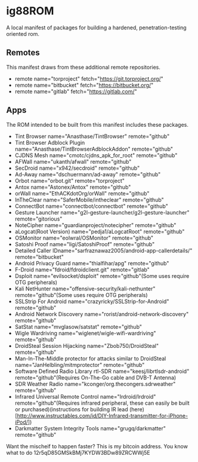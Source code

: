 ig88ROM
=======

A local manifest of packages for building a hardened, penetration-testing oriented rom.

Remotes
-------
This manifest draws from these additional remote repositories.

   * remote name="torproject" fetch="https://git.torproject.org/"  
   * remote name="bitbucket" fetch="https://bitbucket.org/"  
   * remote name="gitlab" fetch="https://gitlab.com/"  

Apps
----
The ROM intended to be built from this manifest includes these packages.
   * Tint Browser name="Anasthase/TintBrowser" remote="github"  
   * Tint Browser Adblock Plugin name="Anasthase/TintBrowserAdblockAddon" remote="github"  
   * CJDNS Mesh name="cmotc/cjdns_apk_for_root" remote="github"  
   * AFWall name="ukanth/afwall" remote="github"  
   * SecDroid name="x942/secdroid" remote="github"  
   * Ad-Away name="dschuermann/ad-away" remote="github"  
   * Orbot name="orbot.git" remote="torproject"  
   * Antox name="Astonex/Antox" remote="github"  
   * orWall name="EthACKdotOrg/orWall" remote="github"  
   * InTheClear name="SaferMobile/intheclear" remote="github"  
   * ConnectBot name="connectbot/connectbot" remote="github"  
   * Gesture Launcher name="g2l-gesture-launcher/g2l-gesture-launcher" remote="gitorious"  
   * NoteCipher name="guardianproject/notecipher" remote="github"  
   * aLogcat(Root Version) name="pedja1/aLogcatRoot" remote="github"  
   * OSMonitor name="eolwral/OSMonitor" remote="github"  
   * Satoshi Proof name="ligi/SatoshiProof" remote="github"  
   * Detailed Caller IDname="sarfraznawaz2005/android-app-callerdetails/" remote="bitbucket"  
   * Android Privacy Guard name="thialfihar/apg" remote="github"  
   * F-Droid name="fdroid/fdroidclient.git" remote="gitlab" 
   * Dsploit name="evilsocket/dsploit" remote="github"(Some uses require OTG peripherals)  
   * Kali NetHunter name="offensive-security/kali-nethunter" remote="github"(Some uses require OTG peripherals)  
   * SSLStrip For Android name="crazyricky/SSLStrip-for-Android" remote="github"  
   * Android Network Discovery name="rorist/android-network-discovery" remote="github"  
   * SatStat name="mvglasow/satstat" remote="github"  
   * Wigle Wardriving name="wiglenet/wigle-wifi-wardriving" remote="github"  
   * DroidSteal Session Hijacking name="Zbob750/DroidSteal" remote="github"  
   * Man-In-The-Middle protector for attacks similar to DroidSteal name="JanHelbling/mitmprotector" remote="github"  
   * Software Defined Radio Library rtl-SDR name="keesj/librtlsdr-android" remote="github"(Requires On-The-Go cable and DVB-T Antenna)  
   * SDR Weather Radio name="kconger/org.thecongers.sdrweather" remote="github"  
   * Infrared Universal Remote Control name="Irdroid/Irdroid" remote="github"(Requires infrared peripheral, these can easily be built or purchased)(instructions for building IR lead (here)[http://www.instructables.com/id/DIY-Infrared-transmitter-for-iPhone-iPod/])  
   * Darkmatter System Integrity Tools name="grugq/darkmatter" remote="github"  


Want the mischeif to happen faster? This is my bitcoin address. You know what to do 12r5qD85GMSkBMj7KYDW3BDw89ZRCWWj5E
